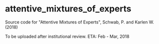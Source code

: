 # attentive_mixtures_of_experts
Source code for "Attentive Mixtures of Experts", Schwab, P. and Karlen W. (2018)

To be uploaded after institutional review. ETA: Feb - Mar, 2018
